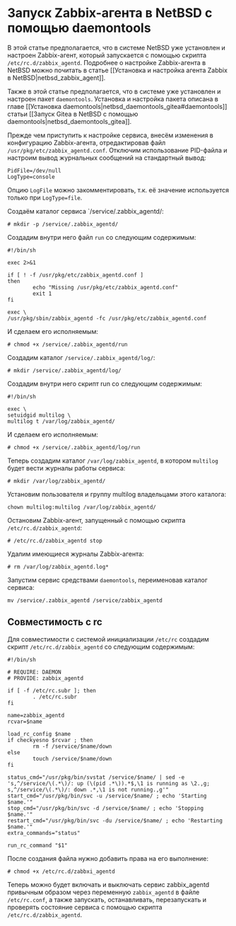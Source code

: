 Запуск Zabbix-агента в NetBSD с помощью daemontools
===================================================

В этой статье предполагается, что в системе NetBSD уже установлен и настроен Zabbix-агент, который запускается с помощью скрипта `/etc/rc.d/zabbix_agentd`. Подробнее о настройке Zabbix-агента в NetBSD можно почитать в статье [[Установка и настройка агента Zabbix в NetBSD|netbsd_zabbix_agent]].

Также в этой статье предполагается, что в системе уже установлен и настроен пакет `daemontools`. Установка и настройка пакета описана в главе [[Установка daemontools|netbsd_daemontools_gitea#daemontools]] статьи [[Запуск Gitea в NetBSD с помощью daemontools|netbsd_daemontools_gitea]].

Прежде чем приступить к настройке сервиса, внесём изменения в конфигурацию Zabbix-агента, отредактировав файл `/usr/pkg/etc/zabbix_agentd.conf`. Отключим использование PID-файла и настроим вывод журнальных сообщений на стандартный вывод:

    PidFile=/dev/null
    LogType=console

Опцию `LogFile` можно закомментировать, т.к. её значение используется только при `LogType=file`.

Создаём каталог сервиса `/service/.zabbix_agentd/:

    # mkdir -p /service/.zabbix_agentd/

Создадим внутри него файл `run` со следующим содержимым:

    #!/bin/sh
    
    exec 2>&1
    
    if [ ! -f /usr/pkg/etc/zabbix_agentd.conf ]
    then
            echo "Missing /usr/pkg/etc/zabbix_agentd.conf"
            exit 1
    fi
    
    exec \
    /usr/pkg/sbin/zabbix_agentd -fc /usr/pkg/etc/zabbix_agentd.conf

И сделаем его исполняемым:

    # chmod +x /service/.zabbix_agentd/run

Создадим каталог `/service/.zabbix_agentd/log/`:

    # mkdir /service/.zabbix_agentd/log/

Создадим внутри него скрипт run со следующим содержимым:

    #!/bin/sh
    
    exec \
    setuidgid multilog \
    multilog t /var/log/zabbix_agentd/

И сделаем его исполняемым:

    # chmod +x /service/.zabbix_agentd/log/run

Теперь создадим каталог `/var/log/zabbix_agentd`, в котором `multilog` будет вести журналы работы сервиса:

    # mkdir /var/log/zabbix_agentd/

Установим пользователя и группу multilog владельцами этого каталога:

    chown multilog:multilog /var/log/zabbix_agentd/

Остановим Zabbix-агент, запущенный с помощью скрипта `/etc/rc.d/zabbix_agentd`:

    # /etc/rc.d/zabbix_agentd stop

Удалим имеющиеся журналы Zabbix-агента:

    # rm /var/log/zabbix_agentd.log*

Запустим сервис средствами `daemontools`, переименовав каталог сервиса:

    mv /service/.zabbix_agentd /service/zabbix_agentd

Совместимость с rc
------------------

Для совместимости с системой инициализации `/etc/rc` создадим скрипт `/etc/rc.d/zabbix_agentd` со следующим содержимым:

    #!/bin/sh
    
    # REQUIRE: DAEMON
    # PROVIDE: zabbix_agentd
    
    if [ -f /etc/rc.subr ]; then
            . /etc/rc.subr
    fi
    
    name=zabbix_agentd
    rcvar=$name
    
    load_rc_config $name
    if checkyesno $rcvar ; then
            rm -f /service/$name/down
    else
            touch /service/$name/down
    fi
    
    status_cmd="/usr/pkg/bin/svstat /service/$name/ | sed -e 's,^/service/\(.*\)/: up (\(pid .*\)).*$,\1 is running as \2.,g; s,^/service/\(.*\)/: down .*,\1 is not running.,g'"
    start_cmd="/usr/pkg/bin/svc -u /service/$name/ ; echo 'Starting $name.'"
    stop_cmd="/usr/pkg/bin/svc -d /service/$name/ ; echo 'Stopping $name.'"
    restart_cmd="/usr/pkg/bin/svc -du /service/$name/ ; echo 'Restarting $name.'"
    extra_commands="status"
    
    run_rc_command "$1"

После создания файла нужно добавить права на его выполнение:

    # chmod +x /etc/rc.d/zabbxi_agentd

Теперь можно будет включать и выключать сервис zabbix_agentd привычным образом через переменную `zabbix_agentd` в файле `/etc/rc.conf`, а также запускать, останавливать, перезапускать и проверять состояние сервиса с помощью скрипта `/etc/rc.d/zabbix_agentd`.
